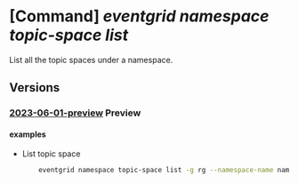 # [Command] _eventgrid namespace topic-space list_

List all the topic spaces under a namespace.

## Versions

### [2023-06-01-preview](/Resources/mgmt-plane/L3N1YnNjcmlwdGlvbnMve30vcmVzb3VyY2Vncm91cHMve30vcHJvdmlkZXJzL21pY3Jvc29mdC5ldmVudGdyaWQvbmFtZXNwYWNlcy97fS90b3BpY3NwYWNlcw==/2023-06-01-preview.xml) **Preview**

<!-- mgmt-plane /subscriptions/{}/resourcegroups/{}/providers/microsoft.eventgrid/namespaces/{}/topicspaces 2023-06-01-preview -->

#### examples

- List topic space
    ```bash
        eventgrid namespace topic-space list -g rg --namespace-name name
    ```
